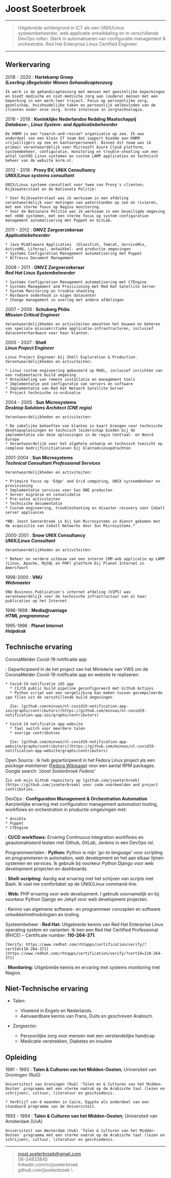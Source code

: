 Joost Soeterbroek
=================

----

> Uitgebreide achtergrond in ICT als een UNIX/Linux systeembeheerder, web applicatie
> ontwikkeling en in verschillende DevOps rollen. Sterk in automatiseren van configuratie
> management & orchestratie. Red Hat Enterprise Linux Certified Engineer.

----

Werkervaring
------------

2018 - 2020
:   **Hartekamp Groep**  
    ***(Leerling-)Begeleider Wonen Gehandicaptenzorg***

    Ik werk in de gehandicaptenzorg met mensen met geestelijke beperkingen en biedt medische en niet-medische zorg aan (oudere) mensen met een beperking in een werk-leer traject. Focus op persoonlijke zorg, gezelschap, huishoudelijke taken en persoonlijk welbevinden van de clienten onder onze zorg. Grote interesse in zorgtechnologie.

2016 - 2018 
:   **Koninklijke Nederlandse Redding Maatschappij**  
    ***Database-, Linux System- and Applicatiebeheerder***

    De KNRM is een *search-and-rescue* organisatie op zee. Ik was onderdeel van een klein IT team dat support biedde aan KNRM vrijwilligers op zee en kantoorpersoneel. Binnen dit team was ik primair verantwoordelijk voor Microsoft Azure Cloud platform; systeembeheer, configuratie, monitoring en trouble-shooting van een antal CentOS Linux systemen en custom LAMP applicaties en technisch beheer van de website knrm.nl.

2012 - 2016 
:   **Proxy BV, UNIX Consultancy**  
    ***UNIX/Linux systems consultant***
  
    UNIX/Linux systeem consultant voor twee van Proxy's clienten; Rijkswaterstaat en de Nationale Politie:

    * Voor Rijkswaterstaat was ik werkzaam in een afdeling verantwoordelijk voor metingen van waterstanden op zee en rivieren, met een sterke foxus op Nagios monitoring.
    * Voor de Nationale Politie was ik werkzaam in een beveiligde omgeving met >600 systemen, met een sterke focus op system configuration management automatisering met Puppet en GitLab.

2011 – 2012 
:   **ONVZ Zorgverzekeraar**  
    ***Applicatiebeheerder***

    * Java Middleware Applicaties  (Glassfish, Tomcat, ServiceMix, ActiveMQ, Liferay), ontwikkel- and productie omgevingen
    * Systems Configuration Management automatisering met Puppet
    * Alfresco Document Management

2008 – 2011 
:   **ONVZ Zorgverzekeraar**  
    ***Red Hat Linux Systembeheerder***

    * Systems Configuration Management automatisering met CfEngine
    * Systems Management and Provisioning met Red Hat Satellite Server
    * System Monitoring en trouble-shooting
    * Hardware onderhoud in eigen datacenter
    * Change management in overleg met andere afdelingen

2007 – 2008 
:   **Schuberg Philis**  
    ***Mission Critical Engineer***

    Verantwoordelijkheden en activiteiten omvatten het bouwen en beheren van speciale missiekritieke applicatie-infrastructuren, inclusief datacenterhardware voor haar klanten.

2005 - 2007 
:   **Shell**  
    ***Linux Project Engineer***

    Linux Project Engineer bij Shell Exploration & Production. Verantwoordelijkheden en activiteiten:

    * Linux custom engineering gebaseerd op RHEL, inclusief inrichten van een rudimentaire build omgeving
    * Ontwikkeling van remote installatie en management tools
    * Implementatie and configuratie van servers en software
    * Implementatie van Red Hat Network Satellite Server
    * Project technische co-ordinatie

2004 - 2005 
:   **Sun Microsystems**  
    ***Desktop Solutions Architect (CNE regio)***

    Verantwoordelijkheden en activiteiten:

    * De zakelijke behoeften van klanten in kaart brengen voor technische desktopoplossingen en technisch leiderschap bieden bij de implementatie van deze oplossingen in de regio Centraal- en Noord Europa
    * Verantwoordelijk voor het algehele ontwerp en technisch toezicht op complexe bedrijfsinitiatieven bij klantadviesopdrachten

2001-2004 
:   **Sun Microsystems**  
    ***Technical Consultant Professional Services***

    Verantwoordelijkheden en activiteiten:

    * Primaire focus op 'Edge' and Grid computing, UNIX systeembeheer en provisioning
    * Implementatie services voor Sun ONE producten
    * Server migratie en consolidatie
    * Pre-sales activiteiten
    * Technische documentatie
    * Custom engineering, troubleshooting en disaster recovery voor Cobalt server appliances

    *NB: Joost Soeterbroek is bij Sun Microsystems in dienst gekomen met de acquisitie van Cobalt Networks door Sun Microsystems.*

2000-2001 
:   **Snow UNIX Consultancy**  
    ***UNIX/Linux Consultant***

    Verantwoordelijkheden en activiteiten:

    * Beheer en verdere uitbouw van een interne CRM web applicatie op LAMP (Linux, Apache, MySQL en PHP) platform bij Planet Internet in Amersfoort

1998-2000 
:   **VNU**  
    ***Webmaster***

    VNU Business Publication's internet afdeling (VIPS) was verantwoordelijk voor de technische infrastructuur van al haar publicaties op het Internet. 

1996-1998 
:   **Media@vantage**  
    ***HTML programmeur***


1995-1996 
:   **Planet Internet**  
    ***Helpdesk***


Technische ervaring 
-------------------

CoronaMelder Covid-19 notificatie app

:   Geparticipeerd in de het project van het Ministerie van VWS om de CoronaMelder Covid-19 notificatie app en website te realiseren:

    * Covid-19 notificatie iOS app
      * CI/CD public build pipeline geconfigureerd met Github Actions
      * Python script wat een vergelijking kan maken tussen gecompileerde ipa files uit de verschillende build omgevingen

      Zie: [github.com/minvws/nl-covid19-notification-app-ios/graphs/contributors](https://github.com/minvws/nl-covid19-notification-app-ios/graphs/contributors)

    * Covid-19 notificatie app website
      * Taal switch voor meerdere talen
      * overige contributies

      Zie: [github.com/minvws/nl-covid19-notification-app-website/graphs/contributors](https://github.com/minvws/nl-covid19-notification-app-website/graphs/contributors)


Open Source
:   Ik heb geparticipeerd in het Fedora Linux project als een *package maintainer* ([Fedora Wikipage](https://fedoraproject.org/wiki/JoostSoeterbroek)) voor een aantal RPM packages. Google search: *'Joost Soeterbroek Fedora'*

    Zie ook mijn Github repository op [github.com/jsoeterbroek](https://github.com/jsoeterbroek) voor code voorbeelden and project contributies.

DevOps
:   **Configuration Management & Orchestration Automation** Aanzienlijke ervaring met configuration management automation tooling, workflows en orchestration in productie omgevingen met: 

    * Ansible
    * Puppet
    * CfEngine

:   **CI/CD workflows:** Ervaring Continuous Integration workflows en geautomatiseerd testen met Github, GitLab, Jenkins in een DevOps rol.

Programmeertalen
:   **Python:** Python is mijn *'go-to language'* voor scripting en programmeren in automation, web development en het aan elkaar lijmen systemen en services.
    Ik gebruik bij voorkeur Python Django voor web development projecten en dashboards.

:   **Shell-scripting:** Aardig wat ervaring met het schijven van scripts met Bash. Ik voel me comfortabel op de UNIX/Linux command-line.

:   **Web:** PHP ervaring voor web development.
    I gebruik voornamelijk en bij voorkeur Python Django en Jekyll voor web development projecten.

:   Kennis van algemene software- en programmeer concepten en software ontwikkelmethodologien en tooling.

Systeembeheer
:   **Red Hat:** Uitgebreide kennis van Red Hat Enterprise Linux operating system en varianten. Ik ben een Red Hat Certified Professional (RHCE) – Certificate number: **110-264-371**.

    [Verify: https://www.redhat.com/rhtapps/certification/verify/?certId=110-264-371](https://www.redhat.com/rhtapps/certification/verify/?certId=110-264-371) 

:    **Monitoring:** Uitgebreide kennis en ervaring met systems monitoring met Nagios.

Niet-Technische ervaring 
------------------------

* Talen:

    * Vloeiend in Engels en Nederlands. 
    * Aanvaardbare kennis van Frans, Duits en geschreven Arabisch. 

* Zorgsector:

    * Persoonlijke zorg voor mensen met een verstandelijke handicap
    * Medicatie verstrekken, Diabetes en insuline

Opleiding
---------

1991 - 1993
:   **Talen & Culturen van het Midden-Oosten**; Universiteit van Groningen (RuG)

    Universiteit van Groningen (RuG) 'Talen en & Culturen van het Midden-Oosten' programma met een sterke nadruk op de Arabische taal (lezen en schrijven), cultuur, literatuur en geschiedenis. 

    * Verblijf van 6 maanden in Cairo, Egypte als onderdeel van een standaard programma van de Universiteit.

1993 - 1994
:   **Talen & Culturen van het Midden-Oosten**; Universiteit van Amsterdam (UvA)

    Universiteit van Amsterdam (UvA) 'Talen & Culturen van het Midden-Oosten' programma met een sterke nadruk op de Arabische taal (lezen en schrijven), cultuur, literatuur en geschiedenis. 


----

> <joost.soeterbroek@gmail.com>\
> 06-34833845 \
> linkedin.com/in/jsoeterbroek \
> github.com/jsoeterbroek \

